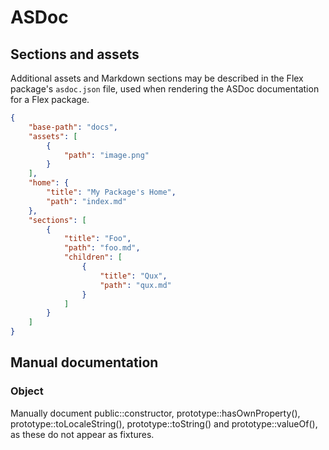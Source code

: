 # ASDoc

## Sections and assets

Additional assets and Markdown sections may be described in the Flex package's `asdoc.json` file, used when rendering the ASDoc documentation for a Flex package.

```json
{
    "base-path": "docs",
    "assets": [
        {
            "path": "image.png"
        }
    ],
    "home": {
        "title": "My Package's Home",
        "path": "index.md"
    },
    "sections": [
        {
            "title": "Foo",
            "path": "foo.md",
            "children": [
                {
                    "title": "Qux",
                    "path": "qux.md"
                }
            ]
        }
    ]
}
```

## Manual documentation

### Object

Manually document public::constructor, prototype::hasOwnProperty(), prototype::toLocaleString(), prototype::toString() and prototype::valueOf(), as these do not appear as fixtures.